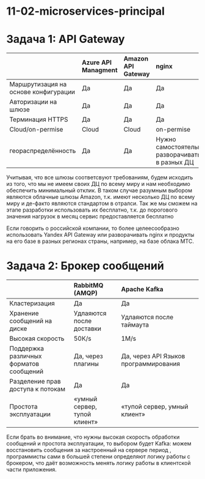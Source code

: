 # 11-02-microservices-principal

# Задача 1: API Gateway

|         | Azure API Managment | Amazon API Gateway | nginx |
|:------------- |:-------------| :-------------| :-------------| 
| Маршрутизация на основе конфигурации |Да|Да|Да|
| Авторизации на шлюзе |Да|Да |Да|
| Терминация HTTPS |Да|Да |Да|
| Cloud/on-permise |Cloud|Cloud |on-permise|
| геораспределённость  |Да|Да | Нужно самостоятельно разворачивать в разных ДЦ|

Учитывая, что все шлюзы соответсвуют требованиям, будем исходить из того, что мы не имеем своих ДЦ по всему миру и нам необходимо обеспечить минимальный отклик.
В таком случае разумным выбором являются облачные шлюзы Amazon, т.к. имеют несколько ДЦ по всему миру и де-факто являются стандартом в отралси. Так же мы сможем на этапе разработки использовать их бесплатно, т.к. до порогового значения нагрузок в месяц сервис предоставляется бесплатно

Если говорить о российской компании, то более целеесообразно использовать Yandex API Gateway или разворачивать nginx и продукты на его базе в разных регионах страны, например, на базе облака МТС. 

# Задача 2: Брокер сообщений

|         | RabbitMQ (AMQP) | Apache Kafka|  |
|:------------- |:-------------| :-------------| :-------------| 
| Кластеризация |Да|Да|
| Хранение сообщений на диске |Удлаяются после доставки| Удлаяются после таймаута|
| Высокая скорость |50К/s|1M/s |
| Поддержка различных форматов сообщений |Да, через плагины| Да, через API Языков программирования|
| Разделение прав доступа к потокам  |Да|Да | 
| Простота эксплуатации  |«умный сервер, тупой клиент»|«тупой сервер, умный клиент» | 

Если брать во внимание, что нужны высокая скорость обработки сообщений и простота эксплуатации, то выбором будет Kafka: можем восстановить сообщения за настроенный на сервере период , программисты сами в большей степени определяют логику работы с брокером, что даёт возможность менять логику работы в клиентской части приложения. 
